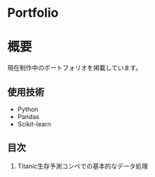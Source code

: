 # Portfolio

# 概要
現在制作中のポートフォリオを掲載しています。

## 使用技術
- Python
- Pandas
- Scikit-learn

## 目次
1. Titanic生存予測コンペでの基本的なデータ処理
